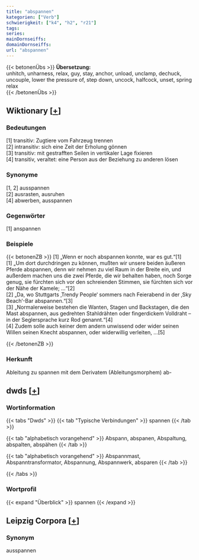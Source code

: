 ```yaml
---
title: "abspannen"
kategorien: ["Verb"]
schwierigkeit: ["k4", "h2", "r21"]
tags:
series:
mainDornseiffs:
domainDornseiffs:
url: "abspannen"
---
```


{{< betonenÜbs >}}
**Übersetzung:**  
unhitch, unharness, relax, guy, stay, anchor, unload, unclamp, dechuck, uncouple, lower the pressure of, step down, uncock, halfcock, unset, spring  
relax  
{{< /betonenÜbs >}}

## Wiktionary [[+](https://de.wiktionary.org/wiki/abspannen)]

### Bedeutungen
[1] transitiv: Zugtiere vom Fahrzeug trennen  
[2] intransitiv: sich eine Zeit der Erholung gönnen  
[3] transitiv: mit gestrafften Seilen in vertikaler Lage fixieren  
[4] transitiv, veraltet: eine Person aus der Beziehung zu anderen lösen  

### Synonyme
[1, 2] ausspannen  
[2] ausrasten, ausruhen  
[4] abwerben, ausspannen  

### Gegenwörter
[1] anspannen  

### Beispiele
{{< betonenZB >}}
[1] „Wenn er noch abspannen konnte, war es gut.“[1]  
[1] „Um dort durchdringen zu können, mußten wir unsere beiden äußeren Pferde abspannen, denn wir nehmen zu viel Raum in der Breite ein, und außerdem machen uns die zwei Pferde, die wir behalten haben, noch Sorge genug, sie fürchten sich vor den schreienden Stimmen, sie fürchten sich vor der Nähe der Kamele; …“[2]  
[2] „Da, wo Stuttgarts ‚Trendy People‘ sommers nach Feierabend in der ‚Sky Beach‘-Bar abspannen.“[3]  
[3] „Normalerweise bestehen die Wanten, Stagen und Backstagen, die den Mast abspannen, aus gedrehten Stahldrähten oder fingerdickem Volldraht – in der Seglersprache kurz Rod genannt.“[4]  
[4] Zudem solle auch keiner dem andern unwissend oder wider seinen Willen seinen Knecht abspannen, oder widerwillig verleiten, …[5]  

{{< /betonenZB >}}
### Herkunft
Ableitung zu spannen mit dem Derivatem (Ableitungsmorphem) ab-  



## dwds [[+](https://www.dwds.de/wb/abspannen)]

### Wortinformation
{{< tabs "Dwds" >}}
{{< tab "Typische Verbindungen" >}}
spannen
{{< /tab >}}

{{< tab "alphabetisch vorangehend" >}}
Abspann, abspanen, Abspaltung, abspalten, abspähen
{{< /tab >}}

{{< tab "alphabetisch vorangehend" >}}
Abspannmast, Abspanntransformator, Abspannung, Abspannwerk, absparen
{{< /tab >}}

{{< /tabs >}}

### Wortprofil
{{< expand "Überblick" >}} spannen {{< /expand >}}

## Leipzig Corpora [[+](https://corpora.uni-leipzig.de/en/res?word=abspannen&corpusId=deu_newscrawl-public_2018)]


### Synonym
ausspannen

